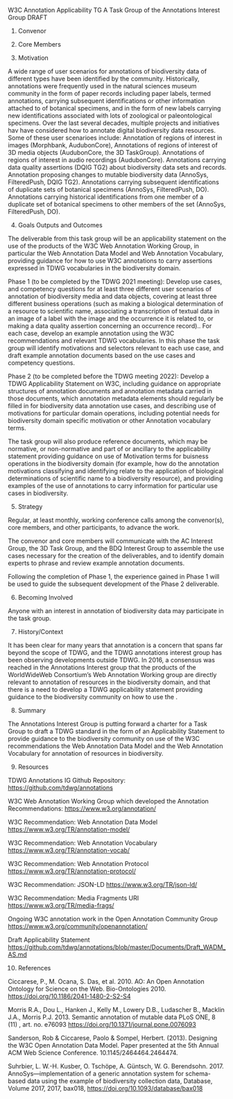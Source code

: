 W3C Annotation Applicability TG
A Task Group of the Annotations Interest Group
DRAFT

1. Convenor

2. Core Members

3. Motivation

A wide range of user scenarios for annotations of biodiversity data of different types have been identified by the community.  Historically, annotations were frequently used in the natural sciences museum community in the form of paper records including paper labels, termed annotations, carrying subsequent identifications or other information attached to of botanical specimens, and in the form of new labels carrying new identifications associated with lots of zoological or paleontological specimens.  Over the last several decades, multiple projects and initiatives hav have considered how to annotate digital biodiversity data resources.  Some of these user scenarioes include:  Annotation of regions of interest in images  (Morphbank, AudubonCore),  Annotations of regions of interest of 3D media objects (AudubonCore, the 3D TaskGroup).  Annotations of regions of interest in audio recordings (AudubonCore).  Annotations carrying data quality assertions (DQIG TG2) about biodiversity data sets and records.  Annotation proposing changes to mutable biodiversity data (AnnoSys, FilteredPush, DQIG TG2).   Annotations carrying subsequent identifications of duplicate sets of botanical specimens (AnnoSys, FilteredPush, DO).   Annotations carrying historical identifications from one member of a duplicate set of botanical specimens to other members of the set (AnnoSys, FilteredPush, DO).    

4. Goals Outputs and Outcomes

The deliverable from this task group will be an applicability statement on the use of the products of the W3C Web Annotation Working Group, in particular the Web Annotation Data Model and Web Annotation Vocabulary, providing guidance for how to use W3C annotations to carry assertions expressed in TDWG vocabularies in the biodiversity domain.

Phase 1 (to be completed by the TDWG 2021 meeting):
	Develop use cases, and competency questions for at least three different user scenarios of annotation of biodiversity media and data objects, covering at least three different business operations (such as making a biological determination of a resource to scientific name, associating a transcription of textual data in an image of a label with the image and the occurrence it is related to, or making a data quality assertion concerning an occurrence record)..  For each case, develop an example annotation using the W3C recommendations and relevant TDWG vocabularies.    In this phase the task group will identify motivations and selectors relevant to each use case, and draft example annotation documents based on the use cases and competency questions.

Phase 2 (to be completed before the TDWG meeting 2022):
	Develop a TDWG Applicability Statement on W3C, including guidance on appropriate structures of annotation documents and annotation metadata carried in those documents, which annotation metadata elements should regularly be filled in for biodiversity data annotation use cases, and describing use of motivations for particular domain operations, including potential needs for biodiversity domain specific motivation or other Annotation vocabulary terms.

The task group will also produce reference documents, which may be normative, or non-normative and part of or ancillary to the applicability statement providing guidance on use of Motivation terms for buisness operations in the biodiversity domain (for example, how do the annotation motivations classifying and identifying relate to the application of biological determinations of scientific name to a biodiversity resource), and providing examples of the use of annotations to carry information for particular use cases in biodiversity.

5. Strategy

Regular, at least monthly, working conference calls among the convenor(s), core members, and other participants, to advance the work.

The convenor and core members will communicate with the AC Interest Group, the 3D Task Group, and the BDQ Interest Group to assemble the use cases necessary for the creation of the deliverables, and to identify domain experts to phrase and review example annotation documents.   

Following the completion of Phase 1, the experience gained in Phase 1 will be used to guide the subsequent development of the Phase 2 deliverable.  


6. Becoming Involved

Anyone with an interest in annotation of biodiversity data may participate in the task group.

7. History/Context

It has been clear for many years that annotation is a concern that spans far beyond the scope of TDWG, and the TDWG annotations interest group has been observing developments outside TDWG.  In 2016, a consensus was reached in the Annotations Interest group that the products of the WorldWideWeb Consortium’s Web Annotation Working group are directly relevant to annotation of resources in the biodiversity domain, and that there is a need to develop a TDWG applicability statement providing guidance to the biodiversity community on how to use the .

8. Summary

The Annotations Interest Group is putting forward a charter for a Task Group to draft a TDWG standard in the form of an Applicability Statement to provide guidance to the biodiversity community on use of the W3C recommendations the Web Annotation Data Model and the Web Annotation Vocabulary for annotation of resources in biodiversity.

9. Resources

TDWG Annotations IG Github Repository: 
https://github.com/tdwg/annotations

W3C Web Annotation Working Group which developed the Annotation Recommendations:
https://www.w3.org/annotation/

W3C Recommendation: Web Annotation Data Model
https://www.w3.org/TR/annotation-model/

W3C Recommendation: Web Annotation Vocabulary
https://www.w3.org/TR/annotation-vocab/

W3C Recommendation: Web Annotation Protocol
https://www.w3.org/TR/annotation-protocol/

W3C Recommendation: JSON-LD
https://www.w3.org/TR/json-ld/

W3C Recommendation: Media Fragments URI
https://www.w3.org/TR/media-frags/

Ongoing W3C annotation work in the Open Annotation Community Group
https://www.w3.org/community/openannotation/

Draft Applicability Statement https://github.com/tdwg/annotations/blob/master/Documents/Draft_WADM_AS.md

10. References

Ciccarese, P., M. Ocana, S. Das,  et al.  2010.  AO: An Open Annotation Ontology for Science on the Web. Bio-Ontologies 2010.  https://doi.org/10.1186/2041-1480-2-S2-S4 

Morris R.A., Dou L., Hanken J., Kelly M., Lowery D.B., Ludascher B., Macklin J.A., Morris P.J.
2013.  Semantic annotation of mutable data PLoS ONE,  8  (11) , art. no. e76093 https://doi.org/10.1371/journal.pone.0076093

Sanderson, Rob & Ciccarese, Paolo & Sompel, Herbert. (2013). Designing the W3C Open Annotation Data Model. Paper presented at the 5th Annual ACM Web Science Conference. 10.1145/2464464.2464474. 

Suhrbier, L. W.-H. Kusber, O. Tschöpe, A. Güntsch, W. G. Berendsohn. 2017. AnnoSys—implementation of a generic annotation system for schema-based data using the example of biodiversity collection data, Database, Volume 2017, 2017, bax018, https://doi.org/10.1093/database/bax018




